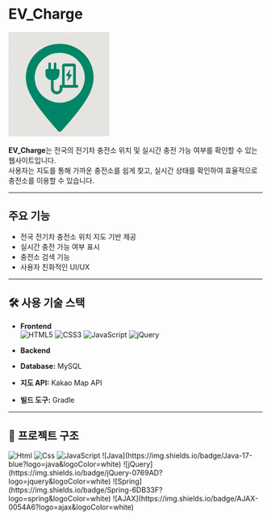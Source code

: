 # EV_Charge 
<img src="EV_Charge/src/main/resources/static/image/EV_Charge.png" alt="EV Charge 로고" width="200"/>

**EV_Charge**는 전국의 전기차 충전소 위치 및 실시간 충전 가능 여부를 확인할 수 있는 웹사이트입니다.  
사용자는 지도를 통해 가까운 충전소를 쉽게 찾고, 실시간 상태를 확인하여 효율적으로 충전소를 이용할 수 있습니다.

---

##  주요 기능

- 전국 전기차 충전소 위치 지도 기반 제공
- 실시간 충전 가능 여부 표시
- 충전소 검색 기능
- 사용자 친화적인 UI/UX

---

## 🛠 사용 기술 스택

- **Frontend** <br>
![HTML5](https://img.shields.io/badge/HTML5-E34F26?style=flat&logo=html5&logoColor=white)
![CSS3](https://img.shields.io/badge/CSS3-1572B6?style=flat&logo=css3&logoColor=white)
![JavaScript](https://img.shields.io/badge/JavaScript-F7DF1E?style=flat&logo=javascript&logoColor=black)
![jQuery](https://img.shields.io/badge/jQuery-0769AD?style=flat&logo=jquery&logoColor=white)

- **Backend**<br>
- **Database:** MySQL
- **지도 API:** Kakao Map API
- **빌드 도구:** Gradle

---

## 📁 프로젝트 구조
 <img alt="Html" src ="https://img.shields.io/badge/HTML5-E34F26.svg?&style=for-the-badge&logo=HTML5&logoColor=white"/> 
 <img alt="Css" src ="https://img.shields.io/badge/CSS3-1572B6.svg?&style=for-the-badge&logo=CSS3&logoColor=white"/> 
 <img alt="JavaScript" src ="https://img.shields.io/badge/JavaScriipt-F7DF1E.svg?&style=for-the-badge&logo=JavaScript&logoColor=black"/>
![Java](https://img.shields.io/badge/Java-17-blue?logo=java&logoColor=white)
![jQuery](https://img.shields.io/badge/jQuery-0769AD?logo=jquery&logoColor=white)
![Spring](https://img.shields.io/badge/Spring-6DB33F?logo=spring&logoColor=white)
![AJAX](https://img.shields.io/badge/AJAX-0054A6?logo=ajax&logoColor=white)
